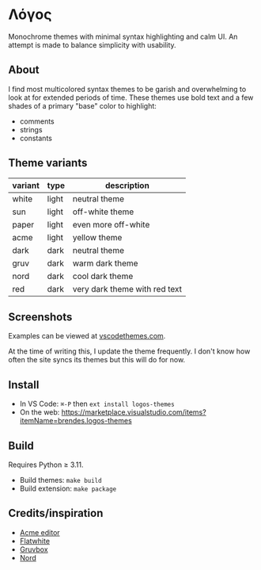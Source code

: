 # Λόγος

Monochrome themes with minimal syntax highlighting and calm UI.
An attempt is made to balance simplicity with usability.

## About

I find most multicolored syntax themes to be garish and overwhelming to look at for extended periods of time.
These themes use bold text and a few shades of a primary "base" color to highlight:
- comments
- strings
- constants

## Theme variants

| variant | type  | description                   |
| ------- | ----- | ----------------------------- |
| white   | light | neutral theme                 |
| sun     | light | off-white theme               |
| paper   | light | even more off-white           |
| acme    | light | yellow theme                  |
| dark    | dark  | neutral theme                 |
| gruv    | dark  | warm dark theme               |
| nord    | dark  | cool dark theme               |
| red     | dark  | very dark theme with red text |

## Screenshots

Examples can be viewed at [vscodethemes.com](https://vscodethemes.com/e/brendes.logos-themes/logos-white).

At the time of writing this, I update the theme frequently. I don't know how often the site syncs its themes but this will do for now.

## Install
- In VS Code: `⌘-P` then `ext install logos-themes`
- On the web: https://marketplace.visualstudio.com/items?itemName=brendes.logos-themes

## Build

Requires Python ≥ 3.11.
- Build themes: `make build`
- Build extension: `make package`

## Credits/inspiration
- [Acme editor](https://en.wikipedia.org/wiki/Acme_%28text_editor%29)
- [Flatwhite](https://github.com/biletskyy/flatwhite-syntax)
- [Gruvbox](https://github.com/morhetz/gruvbox)
- [Nord](https://www.nordtheme.com)
